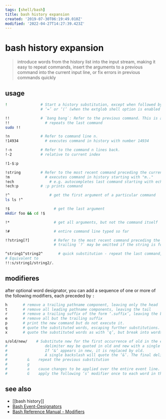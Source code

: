 ```yaml
---
tags: [shell/bash]
title: bash history expansion
created: '2019-07-30T06:19:49.010Z'
modified: '2022-04-27T14:27:39.423Z'
---
```


# bash history expansion

> introduce words from the history list into the input stream, making it easy to repeat commands, insert the arguments to a previous command into the current input line, or fix errors in previous commands quickly

## usage

```sh
!               # Start a history substitution, except when followed by a space, tab, the end of the line, 
                # ‘=’ or ‘(’ (when the extglob shell option is enabled using the shopt builtin).

!!              # `bang bang`: Refer to the previous command. This is a synonym for ‘!-1’
!!		          # repeats the last command
sudo !!

!n              # Refer to command line n.
!14934		      # executes command in history with number 14934

!-n             # Refer to the command n lines back.
!-2             # relative to current index

!1-$:p

!string         # Refer to the most recent command preceding the current position in the history list starting with string.
!m		          # executes command in history starting with "m.."
!ech		        # e.g. autocompletes last command starting with ech maybe echo something
!ech:p	        # :p prints command

!^                  # get the first argument of a particular command
ls ls !^

!$		              # get the last argument
mkdir foo && cd !$

!*                    # get all arguments, but not the command itself

!#                    # entire command line typed so far

!?string[?]           # Refer to the most recent command preceding the current position in the history list containing string. 
                      # trailing `?` may be omitted if the string is followed immediately by a newline

^string1^string2^       # quick substitution - repeat the last command, replacing string1 with string2
# Equivalent to 
!!:s/string1/string2/.
```

## modifieres

after optional word designator, you can add a sequence of one or more of the following modifiers, each preceded by `:`

```sh
h       # remove a trailing pathname component, leaving only the head
t       # remove all leading pathname components, leaving the tail
r       # remove a trailing suffix of the form ‘.suffix’, leaving the basename
e       # remove all but the trailing suffix
p       # print the new command but do not execute it.
q       # quote the substituted words, escaping further substitutions.
x       # quote the substituted words as with ‘q’, but break into words at spaces, tabs, and newlines

s/old/new/    # Substitute new for the first occurrence of old in the event line. Any delimiter may be used in place of `/`
#                 delimiter may be quoted in old and new with a single backslash. 
#                 If ‘&’ appears in new, it is replaced by old. 
#                 A single backslash will quote the ‘&’. The final delimiter is optional if it is the last character on the input line.
#         &    repeat the previous substitution
#         g
#         a    cause changes to be applied over the entire event line. Used in conjunction with ‘s’, as in gs/old/new/, or with ‘&’
#         G    apply the following ‘s’ modifier once to each word in the event
```

## see also

- [[bash history]]
- [Bash Event-Designators](https://www.gnu.org/savannah-checkouts/gnu/bash/manual/bash.html#Event-Designators)
- [Bash Reference Manual - Modifiers](https://www.gnu.org/savannah-checkouts/gnu/bash/manual/bash.html#Modifiers)
